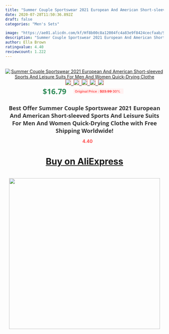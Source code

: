```yaml
---
title: "Summer Couple Sportswear 2021 European And American Short-sleeved Sports And Leisure Suits For Men And Women Quick-Drying Clothe"
date: 2020-07-28T11:50:36.892Z
draft: false
categories: "Men's Sets"

image: "https://ae01.alicdn.com/kf/Hf8b00c8a12004fc4a83e9f8424cecfaab/Summer-Couple-Sportswear-2021-European-And-American-Short-sleeved-Sports-And-Leisure-Suits-For-Men-And.png_220x220.png"
description: "Summer Couple Sportswear 2021 European And American Short-sleeved Sports And Leisure Suits For Men And Women Quick-Drying Clothe"
author: Ella Brown
ratingvalue: 4.40
reviewcount: 1.222
---
```

<br>
<div style="text-align: center;">
<a href="https://s.click.aliexpress.com/e/_Aoq1EH" target="_blank" rel="nofollow noopener noreferrer"><img alt="Summer Couple Sportswear 2021 European And American Short-sleeved Sports And Leisure Suits For Men And Women Quick-Drying Clothe" class="magnifier-image" src="https://ae01.alicdn.com/kf/Hf8b00c8a12004fc4a83e9f8424cecfaab/Summer-Couple-Sportswear-2021-European-And-American-Short-sleeved-Sports-And-Leisure-Suits-For-Men-And.png_220x220.png_640x640.jpg">
<br>
<img style="border:1px solid salmon" src="https://ae01.alicdn.com/kf/Hf8b00c8a12004fc4a83e9f8424cecfaab/Summer-Couple-Sportswear-2021-European-And-American-Short-sleeved-Sports-And-Leisure-Suits-For-Men-And.png_120x120.jpg">&nbsp;&nbsp;<img style="border:1px solid salmon" src="https://ae01.alicdn.com/kf/H6c811edc8a94425080a436d43bcf5f89A/Summer-Couple-Sportswear-2021-European-And-American-Short-sleeved-Sports-And-Leisure-Suits-For-Men-And.png_120x120.jpg">&nbsp;&nbsp;<img style="border:1px solid salmon" src="https://ae01.alicdn.com/kf/H1e7b77d989a049939d5428d616e1dee14/Summer-Couple-Sportswear-2021-European-And-American-Short-sleeved-Sports-And-Leisure-Suits-For-Men-And.png_120x120.jpg">&nbsp;&nbsp;<img style="border:1px solid salmon" src="https://ae01.alicdn.com/kf/He1923a4395a74c2f9ff983f6cc1acfd2O/Summer-Couple-Sportswear-2021-European-And-American-Short-sleeved-Sports-And-Leisure-Suits-For-Men-And.png_120x120.jpg">&nbsp;&nbsp;<img style="border:1px solid salmon" src="https://ae01.alicdn.com/kf/H679f9ecbc74c448c96bb76e20a9db5f8g/Summer-Couple-Sportswear-2021-European-And-American-Short-sleeved-Sports-And-Leisure-Suits-For-Men-And.png_120x120.jpg"></a></div><br0>
<div style="text-align: center;"><span style="background-color: white; border: 0px; box-sizing: border-box; color: seagreen; display: inline-block; font-family: &quot;open sans&quot; , &quot;arial&quot; , &quot;helvetica&quot; , sans-serif , &quot;heiti&quot;; font-size: 24px; font-stretch: inherit; font-weight: 700; line-height: inherit; margin: 0px 10px 0px 0px; padding: 0px; vertical-align: middle;">$16.79 </span>
<span style="background: rgb(255 , 241 , 241); border-radius: 3px; border: 0px; box-sizing: border-box; color: #ff4747; display: inline-block; font-family: inherit; font-size: 12px; font-stretch: inherit; font-style: inherit; font-variant: inherit; font-weight: 600; line-height: inherit; margin: 0px; padding: 2px 5px; transform: scale(0.9); vertical-align: middle;">Original Price : <b style="text-decoration: line-through;">$23.99 </b> 30%&nbsp;&nbsp;</span></div>
<h1 style="color: #333333; display: inline-block; font-family: &quot;open sans&quot; , &quot;arial&quot; , &quot;helvetica&quot; , sans-serif , &quot;heiti&quot;; font-size: 18px; font-stretch: inherit; font-weight: 700; text-align: center;">Best Offer Summer Couple Sportswear 2021 European And American Short-sleeved Sports And Leisure Suits For Men And Women Quick-Drying Clothe with Free Shipping Worldwide!</h1>
<div style="color: #ff4747; text-align: center;">
<img src="https://4.bp.blogspot.com/-M0ZcTcb-5uY/XleCXlxnR4I/AAAAAAAAAEc/OrjgMkXV1oMQFaCRZj5HQwOCBcu3w1FegCPcBGAYYCw/s1600/star.png" style="height: 15px;">&nbsp;<b>4.40</b></div>
<div class="button_cont" align="center"><a class="buynow_a" href="https://s.click.aliexpress.com/e/_Aoq1EH" target="_blank" rel="nofollow noopener noreferrer"><H1>Buy on AliExpress</H1></a></div><br>
<div class="separator" style="clear: both; text-align: center;">
<img src="https://lh3.googleusercontent.com/-pTy5HemUv9M/XlePHvY0dAI/AAAAAAAAAE4/0nX5iRUoIWY8eMW9Dpxeirr157OZliDIgCLcBGAsYHQ/s1600/badge.gif" width="480">
</div>
